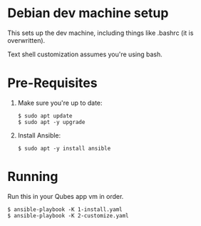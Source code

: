 # Debian dev machine setup 

This sets up the dev machine, including things like .bashrc (it is overwritten). 

Text shell customization assumes you're using bash.

# Pre-Requisites

1. Make sure you're up to date:

   ```shell
   $ sudo apt update
   $ sudo apt -y upgrade
   ```

2. Install Ansible:

   ```shell
   $ sudo apt -y install ansible
   ```

# Running

Run this in your Qubes app vm in order. 
```shell
$ ansible-playbook -K 1-install.yaml
$ ansible-playbook -K 2-customize.yaml
```


